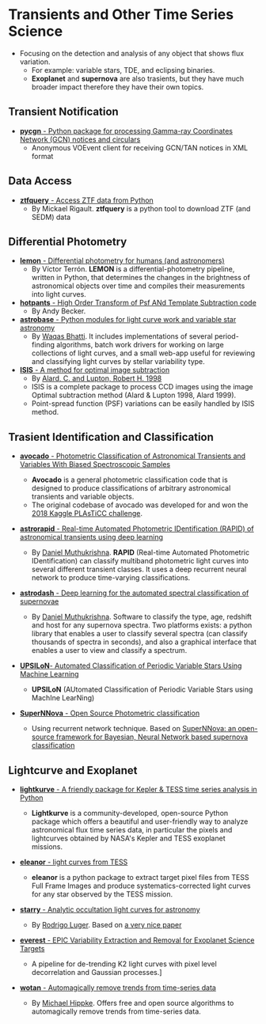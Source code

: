 # Transients and Other Time Series Science

* Focusing on the detection and analysis of any object that shows flux variation.
    - For example: variable stars, TDE, and eclipsing binaries.
    - **Exoplanet** and **supernova** are also trasients, but they have much broader impact therefore they have their own topics.

## Transient Notification

- [__pycgn__ - Python package for processing Gamma-ray Coordinates Network (GCN) notices and circulars ](https://github.com/lpsinger/pygcn)
    * Anonymous VOEvent client for receiving GCN/TAN notices in XML format

## Data Access

- [__ztfquery__ - Access ZTF data from Python](https://github.com/MickaelRigault/ztfquery)
    * By Mickael Rigault. __ztfquery__ is a python tool to download ZTF (and SEDM) data

## Differential Photometry

- [__lemon__ - Differential photometry for humans (and astronomers)](https://github.com/vterron/lemon)
    * By Víctor Terrón. __LEMON__ is a differential-photometry pipeline, written in Python, that determines the changes in the brightness of astronomical objects over time and compiles their measurements into light curves.
- [__hotpants__ - High Order Transform of Psf ANd Template Subtraction code](https://github.com/acbecker/hotpants)
    * By Andy Becker.
- [__astrobase__ - Python modules for light curve work and variable star astronomy](https://github.com/waqasbhatti/astrobase)
    * By [Waqas Bhatti](https://wbhatti.org/). It includes implementations of several period-finding algorithms, batch work drivers for working on large collections of light curves, and a small web-app useful for reviewing and classifying light curves by stellar variability type.
- [__ISIS__ - A method for optimal image subtraction](http://ascl.net/9909.003)
    * By [Alard, C. and Lupton, Robert H. 1998](https://ui.adsabs.harvard.edu/abs/1998ApJ...503..325A/abstract)
    * ISIS is a complete package to process CCD images using the image Optimal subtraction method (Alard & Lupton 1998, Alard 1999).
    * Point-spread function (PSF) variations can be easily handled by ISIS method.

## Trasient Identification and Classification

- [__avocado__ - Photometric Classification of Astronomical Transients and Variables With Biased Spectroscopic Samples](https://github.com/kboone/avocado)
    * __Avocado__ is a general photometric classification code that is designed to produce classifications of arbitrary astronomical transients and variable objects. 
    * The original codebase of avocado was developed for and won the [2018 Kaggle PLAsTiCC challenge](https://www.kaggle.com/c/PLAsTiCC-2018). 

- [__astrorapid__ - Real-time Automated Photometric IDentification (RAPID) of astronomical transients using deep learning](https://github.com/daniel-muthukrishna/astrorapid)
    * By [Daniel Muthukrishna](http://www.danielmuthukrishna.com/). __RAPID__ (Real-time Automated Photometric IDentification) can classify multiband photometric light curves into several different transient classes. It uses a deep recurrent neural network to produce time-varying classifications.

- [__astrodash__ - Deep learning for the automated spectral classification of supernovae](https://github.com/daniel-muthukrishna/astrodash)
    * By [Daniel Muthukrishna](http://www.danielmuthukrishna.com/). Software to classify the type, age, redshift and host for any supernova spectra. Two platforms exists: a python library that enables a user to classify several spectra (can classify thousands of spectra in seconds), and also a graphical interface that enables a user to view and classify a spectrum. 

- [__UPSILoN__- Automated Classification of Periodic Variable Stars Using Machine Learning](https://github.com/dwkim78/upsilon)
    * __UPSILoN__ (AUtomated Classification of Periodic Variable Stars using MachIne LearNing)

- [__SuperNNova__ - Open Source Photometric classification](https://github.com/supernnova/SuperNNova/)
    * Using recurrent network technique. Based on [SuperNNova: an open-source framework for Bayesian, Neural Network based supernova classification](https://arxiv.org/abs/1901.06384)

## Lightcurve and Exoplanet

- [__lightkurve__ - A friendly package for Kepler & TESS time series analysis in Python](https://github.com/KeplerGO/lightkurve)
    * __Lightkurve__ is a community-developed, open-source Python package which offers a beautiful and user-friendly way to analyze astronomical flux time series data, in particular the pixels and lightcurves obtained by NASA's Kepler and TESS exoplanet missions.

- [__eleanor__ - light curves from TESS](https://github.com/afeinstein20/eleanor)
    * __eleanor__ is a python package to extract target pixel files from TESS Full Frame Images and produce systematics-corrected light curves for any star observed by the TESS mission.

- [__starry__ - Analytic occultation light curves for astronomy](https://github.com/rodluger/starry)
    * By [Rodrigo Luger](https://rodluger.github.io/). Based on [a very nice paper](https://docs.google.com/viewer?url=https://github.com/rodluger/starry/raw/master-pdf/tex/starry.pdf)

- [__everest__ - EPIC Variability Extraction and Removal for Exoplanet Science Targets](https://github.com/rodluger/everest)
    * A pipeline for de-trending K2 light curves with pixel level decorrelation and Gaussian processes.]

- [__wotan__ - Automagically remove trends from time-series data](https://github.com/hippke/wotan)
    * By [Michael Hippke](http://www.jaekle.info/). Offers free and open source algorithms to automagically remove trends from time-series data.
